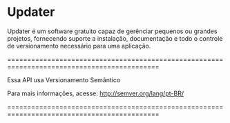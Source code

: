 # Updater

Updater é um software gratuito capaz de gerênciar pequenos ou grandes projetos, fornecendo 
suporte a instalação, documentação e todo o controle de versionamento necessário para uma 
aplicação.

============================================================================================

Essa API usa Versionamento Semântico

Para mais informações, acesse: http://semver.org/lang/pt-BR/

============================================================================================
